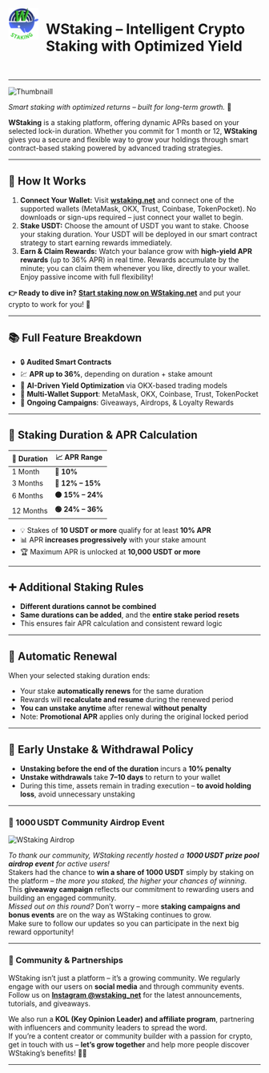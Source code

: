 <p align="left"> 
  <img src="./wstakinglogonobackground.png" alt="WStaking Logo" width="60" align="left" style="margin-right: 15px;"/>
</p>

<h1 style="margin-left: 75px; margin-bottom: 50px;">
  WStaking – Intelligent Crypto Staking with Optimized Yield
</h1>

---

![Thumbnaill](https://github.com/user-attachments/assets/45638581-79b7-4ba6-a993-3628c143f59d)

*Smart staking with optimized returns – built for long-term growth.* 🚀

**WStaking** is a staking platform, offering dynamic APRs based on your selected lock-in duration. Whether you commit for 1 month or 12, **WStaking** gives you a secure and flexible way to grow your holdings through smart contract-based staking powered by advanced trading strategies.

---

## 🚀 How It Works

1. **Connect Your Wallet:** Visit **[wstaking.net](https://wstaking.net)** and connect one of the supported wallets (MetaMask, OKX, Trust, Coinbase, TokenPocket). No downloads or sign-ups required – just connect your wallet to begin.
2. **Stake USDT:** Choose the amount of USDT you want to stake. Choose your staking duration. Your USDT will be deployed in our smart contract strategy to start earning rewards immediately.
3. **Earn & Claim Rewards:** Watch your balance grow with **high-yield APR rewards** (up to 36% APR) in real time. Rewards accumulate by the minute; you can claim them whenever you like, directly to your wallet. Enjoy passive income with full flexibility!

**👉 Ready to dive in?** [**Start staking now on WStaking.net**](https://wstaking.net) and put your crypto to work for you! 💸

---

## 📚 Full Feature Breakdown

- 🔒 **Audited Smart Contracts**
- 💹 **APR up to 36%**, depending on duration + stake amount
- 🤖 **AI-Driven Yield Optimization** via OKX-based trading models
- 💼 **Multi-Wallet Support**: MetaMask, OKX, Coinbase, Trust, TokenPocket
- 🎁 **Ongoing Campaigns**: Giveaways, Airdrops, & Loyalty Rewards

---

## 🔑 Staking Duration & APR Calculation

<div align="center">

<table>
  <thead>
    <tr>
      <th><strong>📅 Duration</strong></th>
      <th><strong>📈 APR Range</strong></th>
    </tr>
  </thead>
  <tbody>
    <tr>
      <td>1 Month</td>
      <td><strong>🔹 10%</strong></td>
    </tr>
    <tr>
      <td>3 Months</td>
      <td><strong>🔸 12% – 15%</strong></td>
    </tr>
    <tr>
      <td>6 Months</td>
      <td><strong>🟠 15% – 24%</strong></td>
    </tr>
    <tr>
      <td>12 Months</td>
      <td><strong>🟢 24% – 36%</strong></td>
    </tr>
  </tbody>
</table>

</div>

- 💡 Stakes of **10 USDT or more** qualify for at least **10% APR**  
- 📊 APR **increases progressively** with your stake amount  
- 🏆 Maximum APR is unlocked at **10,000 USDT or more**

---

## ➕ Additional Staking Rules

- **Different durations cannot be combined**  
- **Same durations can be added**, and the **entire stake period resets**
- This ensures fair APR calculation and consistent reward logic

---

## 🔁 Automatic Renewal

When your selected staking duration ends:

- Your stake **automatically renews** for the same duration  
- Rewards will **recalculate and resume** during the renewed period  
- **You can unstake anytime** after renewal **without penalty**  
- Note: **Promotional APR** applies only during the original locked period

---

## 🚫 Early Unstake & Withdrawal Policy

- **Unstaking before the end of the duration** incurs a **10% penalty**
- **Unstake withdrawals** take **7–10 days** to return to your wallet
- During this time, assets remain in trading execution – **to avoid holding loss**, avoid unnecessary unstaking

---

### 🎉 1000 USDT Community Airdrop Event 

![WStaking Airdrop](https://github.com/user-attachments/assets/e4b23d11-6e49-4a11-91a3-28a9f4828c7b)


*To thank our community, WStaking recently hosted a **1000 USDT prize pool airdrop event** for active users!*  
Stakers had the chance to **win a share of 1000 USDT** simply by staking on the platform – *the more you staked, the higher your chances of winning*.  
This **giveaway campaign** reflects our commitment to rewarding users and building an engaged community.  
*Missed out on this round?* Don’t worry – more **staking campaigns and bonus events** are on the way as WStaking continues to grow.  
Make sure to follow our updates so you can participate in the next big reward opportunity!

---

### 🤝 Community & Partnerships

WStaking isn’t just a platform – it’s a growing community. We regularly engage with our users on **social media** and through community events.  
Follow us on **[Instagram @wstaking_net](https://www.instagram.com/wstaking_net/)** for the latest announcements, tutorials, and giveaways.  

We also run a **KOL (Key Opinion Leader) and affiliate program**, partnering with influencers and community leaders to spread the word.  
If you’re a content creator or community builder with a passion for crypto, get in touch with us – **let’s grow together** and help more people discover WStaking’s benefits! 💼📢

---

